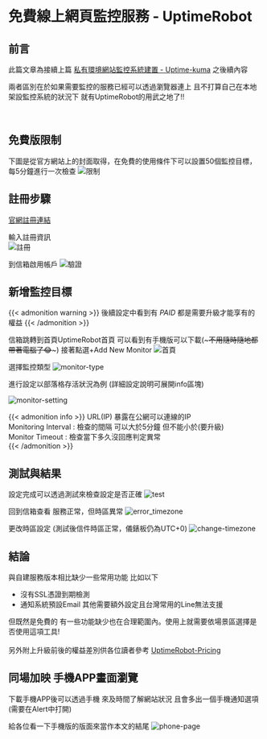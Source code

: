 # 免費線上網頁監控服務 - UptimeRobot


<!--more-->

## 前言
此篇文章為接續上篇 
[私有環境網站監控系統建置 - Uptime-kuma](http://localhost:1313/zh-tw/theme-document-docker-uptime_kuma/) 之後續內容 

兩者區別在於如果需要監控的服務已經可以透過瀏覽器連上 且不打算自己在本地架設監控系統的狀況下 就有UptimeRobot的用武之地了!!  

</br>

## 免費版限制
下圖是從官方網站上的封面取得，在免費的使用條件下可以設置50個監控目標，每5分鐘進行一次檢查
![限制](./Limit.jpg)  


## 註冊步驟

[官網註冊連結](https://uptimerobot.com/signUp?ref=website-header) 
 
輸入註冊資訊  
![註冊](./register.png) 

到信箱啟用帳戶 
![驗證](./vaildate.jpg) 

  
## 新增監控目標  

{{< admonition warning >}}
後續設定中看到有 *PAID* 都是需要升級才能享有的權益
{{< /admonition  >}} 

信箱跳轉到首頁UptimeRobot首頁 可以看到有手機版可以下載(~~~不用隨時隨地都帶著電腦了😂~~~) 接著點選+Add New Monitor 
![首頁](./first-page.jpg) 

選擇監控類型
![monitor-type](./monito-type.png)

進行設定以部落格存活狀況為例 (詳細設定說明可展開info區塊)   

![monitor-setting](./monitor-setting.jpg)   

{{< admonition info >}}
URL(IP) 暴露在公網可以連線的IP  </br>
Monitoring Interval : 檢查的間隔 可以大於5分鐘 但不能小於(要升級) </br>
Monitor Timeout : 檢查當下多久沒回應判定異常 </br>
{{< /admonition  >}} 

## 測試與結果
設定完成可以透過測試來檢查設定是否正確 
![test](./test.jpg)  

回到信箱查看 服務正常，但時區異常
![error_timezone](./error_timezone.jpg)
 
更改時區設定 (測試後信件時區正常，儀錶板仍為UTC+0)
![change-timezone](./change-timezone.jpg)

## 結論

與自建服務版本相比缺少一些常用功能 比如以下
- 沒有SSL憑證到期檢測
- 通知系統預設Email 其他需要額外設定且台灣常用的Line無法支援
  
但既然是免費的 有一些功能缺少也在合理範圍內。使用上就需要依場景區選擇是否使用這項工具!  
</br>
另外附上升級前後的權益差別供各位讀者參考 
[UptimeRobot-Pricing](https://app.uptimerobot.com/billing/pricing/)

## 同場加映 手機APP畫面瀏覽
下載手機APP後可以透過手機 來及時間了解網站狀況 且會多出一個手機通知選項(需要在Alert中打開)

給各位看一下手機版的版面來當作本文的結尾
![phone-page](./phone-page.png)



